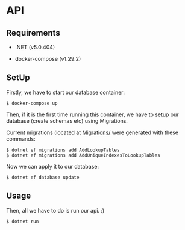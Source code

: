 # API

## Requirements

- .NET (v5.0.404)
  
- docker-compose (v1.29.2)

## SetUp

Firstly, we have to start our database container:

```console
$ docker-compose up
```

Then, if it is the first time running this container, we have to setup our database (create schemas etc) using Migrations.

Current migrations (located at [Migrations/](./Migrations) were generated with these commands:

```console
$ dotnet ef migrations add AddLookupTables
$ dotnet ef migrations add AddUniqueIndexesToLookupTables
```

Now we can apply it to our database:

```console
$ dotnet ef database update
```

## Usage

Then, all we have to do is run our api. :)

```console
$ dotnet run
```
